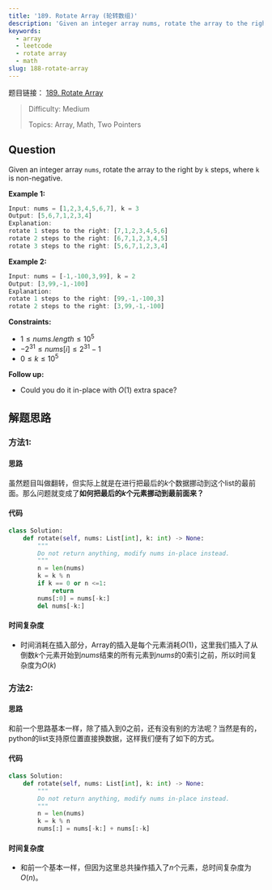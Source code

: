 ```yaml
---
title: '189. Rotate Array (轮转数组)'
description: 'Given an integer array nums, rotate the array to the right by k steps, where k is non-negative.'
keywords:
  - array
  - leetcode
  - rotate array
  - math
slug: 188-rotate-array
---
```


题目链接：
[189. Rotate Array](https://leetcode.com/problems/rotate-array/)

> Difficulty: Medium
>
> Topics: Array, Math, Two Pointers

## Question

Given an integer array `nums`, rotate the array to the right by `k` steps, where `k` is non-negative.

**Example 1:**

```javascript
Input: nums = [1,2,3,4,5,6,7], k = 3
Output: [5,6,7,1,2,3,4]
Explanation:
rotate 1 steps to the right: [7,1,2,3,4,5,6]
rotate 2 steps to the right: [6,7,1,2,3,4,5]
rotate 3 steps to the right: [5,6,7,1,2,3,4]
```

**Example 2:**

```javascript
Input: nums = [-1,-100,3,99], k = 2
Output: [3,99,-1,-100]
Explanation:
rotate 1 steps to the right: [99,-1,-100,3]
rotate 2 steps to the right: [3,99,-1,-100]
```

**Constraints:**

- $1 \leq nums.length \leq 10^5$
- $-2^{31} \leq nums[i] \leq 2^{31} - 1$
- $0 \leq k \leq 10^5$

**Follow up:**

- Could you do it in-place with $O(1)$ extra space?

## 解题思路

### 方法1:

#### 思路

虽然题目叫做翻转，但实际上就是在进行把最后的$k$个数据挪动到这个list的最前面。那么问题就变成了**如何把最后的$k$个元素挪动到最前面来？**

#### 代码

```python
class Solution:
    def rotate(self, nums: List[int], k: int) -> None:
        """
        Do not return anything, modify nums in-place instead.
        """
        n = len(nums)
        k = k % n
        if k == 0 or n <=1:
            return
        nums[:0] = nums[-k:]
        del nums[-k:]
```

#### 时间复杂度

- 时间消耗在插入部分，Array的插入是每个元素消耗$O(1)$，这里我们插入了从倒数$k$个元素开始到$nums$结束的所有元素到$nums$的$0$索引之前，所以时间复杂度为$O(k)$

### 方法2:

#### 思路

和前一个思路基本一样，除了插入到0之前，还有没有别的方法呢？当然是有的，python的list支持原位置直接换数据，这样我们便有了如下的方式。

#### 代码

```python
class Solution:
    def rotate(self, nums: List[int], k: int) -> None:
        """
        Do not return anything, modify nums in-place instead.
        """
        n = len(nums)
        k = k % n
        nums[:] = nums[-k:] + nums[:-k]
```

#### 时间复杂度

- 和前一个基本一样，但因为这里总共操作插入了$n$个元素，总时间复杂度为$O(n)$。
